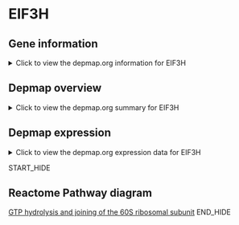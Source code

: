 <h1>EIF3H</h1>

<h2>Gene information</h2>
<details>
  <summary>Click to view the depmap.org information for EIF3H</summary>
  <iframe src="https://depmap.org/portal/gene/EIF3H?tab=about" style="border:none;width:100%;height:800px"></iframe>
</details>

<h2>Depmap overview</h2>
<details>
  <summary>Click to view the depmap.org summary for EIF3H</summary>
  <iframe src="https://depmap.org/portal/gene/EIF3H?tab=overview" style="border:none;width:100%;height:800px"></iframe>
</details>

<h2>Depmap expression</h2>
<details>
  <summary>Click to view the depmap.org expression data for EIF3H</summary>
  <iframe src="https://depmap.org/portal/gene/EIF3H?tab=characterization" style="border:none;width:100%;height:800px"></iframe>
</details>


START_HIDE
<h2>Reactome Pathway diagram</h2>
<a href="https://reactome.org/PathwayBrowser/#/R-HSA-72706">GTP hydrolysis and joining of the 60S ribosomal subunit</a>
END_HIDE


